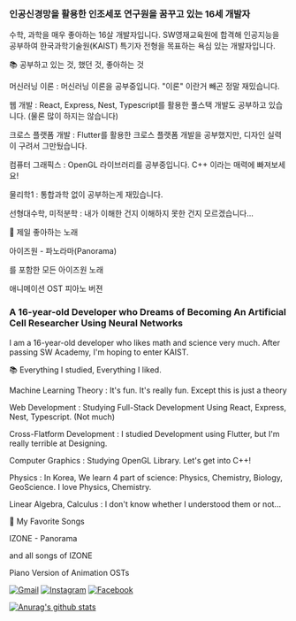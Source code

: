 ### 인공신경망을 활용한 인조세포 연구원을 꿈꾸고 있는 16세 개발자

수학, 과학을 매우 좋아하는 16살 개발자입니다.
SW영재교육원에 합격해 인공지능을 공부하여 한국과학기술원(KAIST) 특기자 전형을 목표하는 욕심 있는 개발자입니다.

📚 공부하고 있는 것, 했던 것, 좋아하는 것

머신러닝 이론 : 머신러닝 이론을 공부중입니다. "이론" 이란거 빼곤 정말 재밌습니다.

웹 개발 : React, Express, Nest, Typescript를 활용한 풀스택 개발도 공부하고 있습니다. (물론 많이 하지는 않습니다)

크로스 플랫폼 개발 : Flutter를 활용한 크로스 플랫폼 개발을 공부했지만, 디자인 실력이 구려서 그만뒀습니다.

컴퓨터 그래픽스 : OpenGL 라이브러리를 공부중입니다. C++ 이라는 매력에 빠져보세요!

물리학1 : 통합과학 없이 공부하는게 재밌습니다. 

선형대수학, 미적분학 : 내가 이해한 건지 이해하지 못한 건지 모르겠습니다...

🎵 제일 좋아하는 노래

아이즈원 - 파노라마(Panorama)

를 포함한 모든 아이즈원 노래

애니메이션 OST 피아노 버젼

### A 16-year-old Developer who Dreams of Becoming An Artificial Cell Researcher Using Neural Networks

I am a 16-year-old developer who likes math and science very much.
After passing SW Academy, I'm hoping to enter KAIST.

📚 Everything I studied, Everything I liked.

Machine Learning Theory : It's fun. It's really fun. Except this is just a theory

Web Development : Studying Full-Stack Development Using React, Express, Nest, Typescript. (Not much)

Cross-Flatform Development : I studied Development using Flutter, but I'm really terrible at Designing.

Computer Graphics : Studying OpenGL Library. Let's get into C++!

Physics : In Korea, We learn 4 part of science: Physics, Chemistry, Biology, GeoScience. I love Physics, Chemistry.

Linear Algebra, Calculus : I don't know whether I understood them or not...

🎵 My Favorite Songs

IZONE - Panorama

and all songs of IZONE

Piano Version of Animation OSTs

[![Gmail](https://img.shields.io/badge/-ccbj0523@gmail.com-d14836?style=flat-square&logo=Gmail&logoColor=white&link=mailto:ccbj0523@gmail.com)](mailto:ccbj0523@gmail.com)
[![Instagram](https://img.shields.io/badge/Instagram-%40choi__bj0121-ff69b4?style=flat-square&logo=Instagram)](https://www.instagram.com/choi_bj0121/)
[![Facebook](https://img.shields.io/badge/Facebook-%EC%B5%9C%EB%B3%91%EC%A4%80-blue?style=flat-square&logo=Facebook)](https://www.facebook.com/profile.php?id=100008861502571)

[![Anurag's github stats](https://github-readme-stats.vercel.app/api?username=cbj0523&show_icons=true&theme=dracula)](https://github.com/anuraghazra/github-readme-stats)
